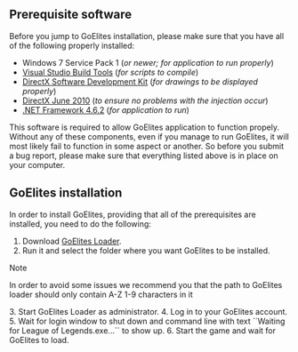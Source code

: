 ## Prerequisite software
Before you jump to GoElites installation, please make sure that you have all of the following properly installed:

- Windows 7 Service Pack 1 (*or newer; for application to run properly*)
- [Visual Studio Build Tools](https://www.visualstudio.com/thank-you-downloading-visual-studio/?sku=BuildTools&rel=15#) (*for scripts to compile*)
- [DirectX Software Development Kit](https://www.microsoft.com/en-us/download/confirmation.aspx?id=6812) (*for drawings to be displayed properly*)
- [DirectX June 2010](https://www.microsoft.com/en-us/download/details.aspx?id=8109) (*to ensure no problems with the injection occur*)
- [.NET Framework 4.6.2](https://download.microsoft.com/download/E/F/D/EFD52638-B804-4865-BB57-47F4B9C80269/NDP462-DevPack-KB3151934-ENU.exe) (*for application to run*)

This software is required to allow GoElites application to function propely. Without any of these components, even if you manage to run GoElites, it will most likely fail to function in some aspect or another. So before you submit a bug report, please make sure that everything listed above is in place on your computer.

## GoElites installation
In order to install GoElites, providing that all of the prerequisites are installed, you need to do the following:

1. Download [GoElites Loader](https://goelites.net/index.php?/forum/17-download-goelites/).
2. Run it and select the folder where you want GoElites to be installed. 
<div class="admonition tip">
<p class="first admonition-title">Note</p>
<p class="last">In order to avoid some issues we recommend you that the path to GoElites loader should only contain A-Z 1-9 characters in it</p>
</div>
3. Start GoElites Loader as administrator.
4. Log in to your GoElites account.
5. Wait for login window to shut down and command line with text ``Waiting for League of Legends.exe...`` to show up.
6. Start the game and wait for GoElites to load.


